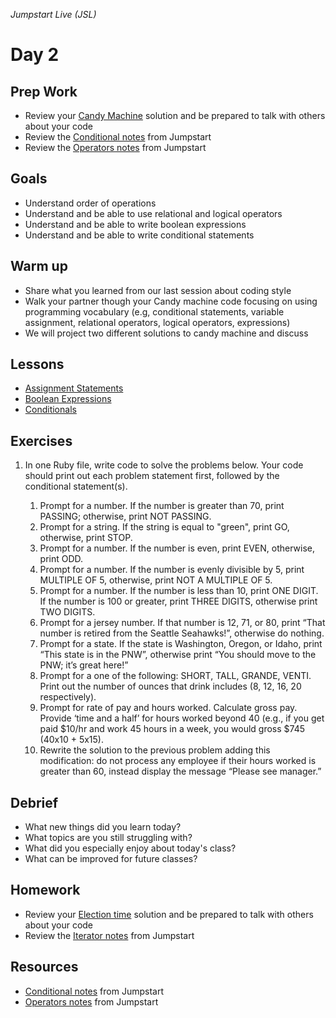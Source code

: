 _Jumpstart Live (JSL)_
# Day 2

## Prep Work
* Review your [Candy Machine](https://github.com/Ada-Developers-Academy/jump-start/blob/master/lessons/10-programming-expressions/assignments/candy-machine.md) solution and be prepared to talk with others about your code
* Review the [Conditional notes](https://github.com/Ada-Developers-Academy/jump-start/blob/master/lessons/10-programming-expressions/notes/conditionals.md) from Jumpstart
* Review the [Operators notes](https://github.com/Ada-Developers-Academy/jump-start/blob/master/lessons/10-programming-expressions/notes/operators.md) from Jumpstart

## Goals
* Understand order of operations
* Understand and be able to use relational and logical operators
* Understand and be able to write boolean expressions
* Understand and be able to write conditional statements

## Warm up
* Share what you learned from our last session about coding style
* Walk your partner though your Candy machine code focusing on using programming vocabulary (e.g, conditional statements, variable assignment, relational operators, logical operators, expressions)
* We will project two different solutions to candy machine and discuss

## Lessons
* [Assignment Statements](assignment_statements.md)
* [Boolean Expressions](boolean_expressions.md)
* [Conditionals](conditionals.md)

## Exercises
1. In one Ruby file, write code to solve the problems below. Your code should print out each problem statement first, followed by the conditional statement(s).

	1. Prompt for a number. If the number is greater than 70, print PASSING; otherwise, print NOT PASSING.    
	1. Prompt for a string.  If the string is equal to "green", print GO, otherwise, print STOP.
	1. Prompt for a number.  If the number is even, print EVEN, otherwise, print ODD.
	1. Prompt for a number. If the number is evenly divisible by 5, print MULTIPLE OF 5, otherwise, print NOT A MULTIPLE OF 5.    
	1. Prompt for a number. If the number is less than 10, print ONE DIGIT. If the number is 100 or greater, print THREE DIGITS, otherwise print TWO DIGITS.
	1. Prompt for a jersey number. If that number is 12, 71, or 80, print “That number is retired from the Seattle Seahawks!”, otherwise do nothing.
	1. Prompt for a state. If the state is Washington, Oregon, or Idaho, print “This state is in the PNW”, otherwise print “You should move to the PNW; it’s great here!”
	1. Prompt for a one of the following: SHORT, TALL, GRANDE, VENTI. Print out the number of ounces that drink includes (8, 12, 16, 20 respectively). 
	1. Prompt for rate of pay and hours worked. Calculate gross pay. Provide ‘time and a half’ for hours worked beyond 40  (e.g., if you get paid $10/hr and work 45 hours in a week, you would gross $745 (40x10 + 5x15).
	1. Rewrite the solution to the previous problem adding this modification: do not process any employee if their hours worked is greater than 60, instead display the message “Please see manager.” 

## Debrief
* What new things did you learn today?
* What topics are you still struggling with?
* What did you especially enjoy about today's class?
* What can be improved for future classes?

## Homework
* Review your [Election time](https://github.com/Ada-Developers-Academy/jump-start/blob/master/lessons/10-programming-expressions/assignments/candy-machine.md) solution and be prepared to talk with others about your code
* Review the [Iterator notes](https://github.com/Ada-Developers-Academy/jump-start/tree/master/lessons/11-iterators/notes) from Jumpstart

## Resources
* [Conditional notes](https://github.com/Ada-Developers-Academy/jump-start/blob/master/lessons/10-programming-expressions/notes/conditionals.md) from Jumpstart
* [Operators notes](https://github.com/Ada-Developers-Academy/jump-start/blob/master/lessons/10-programming-expressions/notes/operators.md) from Jumpstart